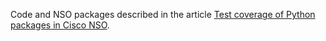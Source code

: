 Code and NSO packages described in the article [Test coverage of Python packages in Cisco NSO](https://networklore.com/nso-python-test-coverage/).
